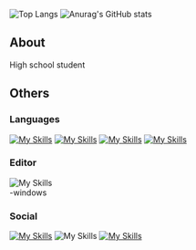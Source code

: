 ![Top Langs](https://github-readme-stats.vercel.app/api/top-langs/?username=kouki-0699&layout=compact&theme=dark)
![Anurag's GitHub stats](https://github-readme-stats.vercel.app/api?username=kouki-0699&theme=dark)
## About
<p>High school student</p>

## Others
### Languages
  [![My Skills](https://skillicons.dev/icons?i=html)](https://skillicons.dev)
  [![My Skills](https://skillicons.dev/icons?i=css)](https://skillicons.dev)
  [![My Skills](https://skillicons.dev/icons?i=js)](https://skillicons.dev)
  [![My Skills](https://skillicons.dev/icons?i=py)](https://skillicons.dev)
### Editor
![My Skills](https://skillicons.dev/icons?i=vscode)  
-windows
### Social
[![My Skills](https://skillicons.dev/icons?i=twitter)](https://twitter.com/kouki_0699g)
![My Skills](https://skillicons.dev/icons?i=discord)
[![My Skills](https://skillicons.dev/icons?i=instagram)](https://www.instagram.com/kouki_0699g)
